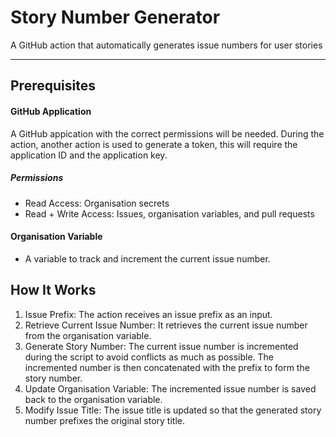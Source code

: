 # Story Number Generator

A GitHub action that automatically generates issue numbers for user stories

---

## Prerequisites

#### GitHub Application

A GitHub appication with the correct permissions will be needed. During the action, another action is used to generate a token, this will require the application ID and the application key.

##### Permissions
- Read Access: Organisation secrets
- Read + Write Access: Issues, organisation variables, and pull requests

#### Organisation Variable
- A variable to track and increment the current issue number.

## How It Works

1) Issue Prefix: The action receives an issue prefix as an input.
2) Retrieve Current Issue Number: It retrieves the current issue number from the organisation variable.
3) Generate Story Number: The current issue number is incremented during the script to avoid conflicts as much as possible. The incremented number is then concatenated with the prefix to form the story number.
4) Update Organisation Variable: The incremented issue number is saved back to the organisation variable.
5) Modify Issue Title: The issue title is updated so that the generated story number prefixes the original story title.
